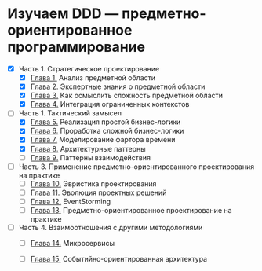 # Изучаем DDD — предметно-ориентированное программирование

- [x] Часть 1. Стратегическое проектирование
  - [x] [Глава 1.](https://github.com/pOmelchenko/learning-domain-driven-design/issues/1) Анализ предметной области
  - [x] [Глава 2.](https://github.com/pOmelchenko/learning-domain-driven-design/issues/2) Экспертные знания о предметной области
  - [x] [Глава 3.](https://github.com/pOmelchenko/learning-domain-driven-design/issues/3) Как осмыслить сложность предметной области
  - [x] [Глава 4.](https://github.com/pOmelchenko/learning-domain-driven-design/issues/4) Интеграция ограниченных контекстов
- [ ] Часть 1. Тактический замысел
  - [x] [Глава 5.](https://github.com/pOmelchenko/learning-domain-driven-design/issues/5) Реализация простой бизнес-логики
  - [x] [Глава 6.](https://github.com/pOmelchenko/learning-domain-driven-design/issues/6) Проработка сложной бизнес-логики
  - [x] [Глава 7.](https://github.com/pOmelchenko/learning-domain-driven-design/issues/7) Моделирование фартора времени
  - [x] [Глава 8.](https://github.com/pOmelchenko/learning-domain-driven-design/issues/8) Архитектурные паттерны
  - [ ] [Глава 9.](https://github.com/pOmelchenko/learning-domain-driven-design/issues/9) Паттерны взаимодействия
- [ ] Часть 3. Применение предметно-ориентированного проектирования на практике
  - [ ] [Глава 10.](https://github.com/pOmelchenko/learning-domain-driven-design/issues/10) Эвристика проектирования
  - [ ] [Глава 11.](https://github.com/pOmelchenko/learning-domain-driven-design/issues/11) Эволюция проектных решений
  - [ ] [Глава 12.](https://github.com/pOmelchenko/learning-domain-driven-design/issues/12) EventStorming
  - [ ] [Глава 13.](https://github.com/pOmelchenko/learning-domain-driven-design/issues/13) Предметно-ориентированное проектирование на практике
- [ ] Часть 4. Взаимоотношения с другими методологиями
  - [ ] [Глава 14.](https://github.com/pOmelchenko/learning-domain-driven-design/issues/14) Микросервисы
  - [ ] [Глава 15.](https://github.com/pOmelchenko/learning-domain-driven-design/issues/15) Событийно-ориентированная архитектура
  
